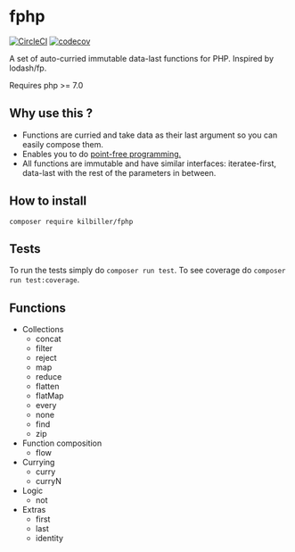 # fphp

[![CircleCI](https://circleci.com/gh/kilbiller/fphp.svg?style=shield&circle-token=aefb7d59b512e8ea98b5e24f931f84aa40f4f083)](https://circleci.com/gh/kilbiller/fphp)
[![codecov](https://codecov.io/gh/kilbiller/fphp/branch/master/graph/badge.svg)](https://codecov.io/gh/kilbiller/fphp)

A set of auto-curried immutable data-last functions for PHP. Inspired by lodash/fp.

Requires php >= 7.0

## Why use this ?

* Functions are curried and take data as their last argument so you can easily compose them.
* Enables you to do [point-free programming.](https://en.wikipedia.org/wiki/Tacit_programming)
* All functions are immutable and have similar interfaces: iteratee-first, data-last with the rest of the parameters in between.

## How to install

```composer require kilbiller/fphp```

## Tests

To run the tests simply do ```composer run test```.
To see coverage do ```composer run test:coverage```.

## Functions

- Collections
	- concat
	- filter
	- reject
	- map
	- reduce
	- flatten
	- flatMap
	- every
	- none
	- find
	- zip
- Function composition
	- flow
- Currying
	- curry
	- curryN
- Logic
	- not
- Extras
	- first
	- last
	- identity
